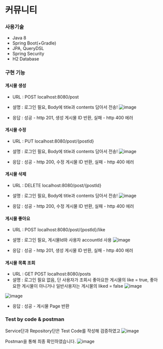 # 커뮤니티

### 사용기술
- Java 8
- Spring Boot(+Gradle)
- JPA, QueryDSL
- Spring Security
- H2 Database 


### 구현 기능

#### 게시물 생성
- URL : POST localhost:8080/post
- 설명 : 로그인 필요, Body에 title과 contents 담아서 전송!
![image](https://user-images.githubusercontent.com/100753335/217154686-6b1b20bf-e407-46ef-b75a-4a15857ad08c.png)

- 응답 : 성공 - http 201, 생성 게시물 ID 반환, 실패 - http 400 에러


#### 게시물 수정
- URL : PUT localhost:8080/post/{postId}
- 설명 : 로그인 필요, Body에 title과 contents 담아서 전송!
![image](https://user-images.githubusercontent.com/100753335/217158344-c9c219a5-280c-4179-ae86-d601c3f99a97.png)

- 응답 : 성공 - http 200, 수정 게시물 ID 반환, 실패 - http 400 에러


#### 게시물 삭제
- URL : DELETE localhost:8080/post/{postId}
- 설명 : 로그인 필요, Body에 title과 contents 담아서 전송!
![image](https://user-images.githubusercontent.com/100753335/217158592-6f91741f-0dd7-462d-b05f-ea951b47611a.png)

- 응답 : 성공 - http 200, 수정 게시물 ID 반환, 실패 - http 400 에러


#### 게시물 좋아요 
- URL : POST localhost:8080/post/{postId}/like
- 설명 : 로그인 필요, 게시물Id와 사용자 accountId 사용
![image](https://user-images.githubusercontent.com/100753335/217158526-f4896aaf-8e70-4f29-8903-ed4c4b4186a5.png)

- 응답 : 성공 - http 201, 생성 게시물 ID 반환, 실패 - http 400 에러


#### 게시물 목록 조회
- URL : GET POST localhost:8080/posts
- 설명 : 로그인 필요 없음, 단 사용자가 조회시 좋아요한 게시물의 like = true, 좋아요한 게시물이 아니거나 일반사용자는 게시물의 liked = false
![image](https://user-images.githubusercontent.com/100753335/217158674-2f9e68e7-d640-4649-adb3-420253e77d20.png)

![image](https://user-images.githubusercontent.com/100753335/217158765-43a9db6c-6fee-44dd-9995-234341829500.png)

- 응답 : 성공 - 게시물 Page 반환


### Test by code & postman

Service단과 Repository단은 Test Code를 작성해 검증하였고
![image](https://user-images.githubusercontent.com/100753335/217235791-5b09c6b1-4818-446a-9862-d59bde8fcfc5.png)

Postman을 통해 최종 확인하였습니다.
![image](https://user-images.githubusercontent.com/100753335/217235931-e9cbee22-3af6-4024-9108-66382b8e1701.png)


